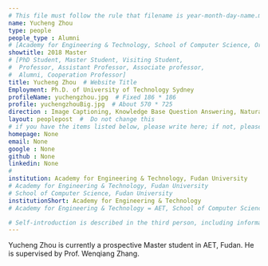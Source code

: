 ```yaml
---
# This file must follow the rule that filename is year-month-day-name.md .
name: Yucheng Zhou
type: people
people_type : Alumni
# [Academy for Engineering & Technology, School of Computer Science, Organizer]
showtitle: 2018 Master 
# [PhD Student, Master Student, Visiting Student,
#  Professor, Assistant Professor, Associate professor,
#  Alumni, Cooperation Professor]
title: Yucheng Zhou  # Website Title
Employment: Ph.D. of University of Technology Sydney
profileName: yuchengzhou.jpg  # Fixed 186 * 186
profile: yuchengzhouBig.jpg  # About 570 * 725
direction : Image Captioning, Knowledge Base Question Answering, Natural Language Processing
layout: peoplepost  #  Do not change this
# if you have the items listed below, please write here; if not, please write None.
homepage: None
email: None
google : None
github : None
linkedin: None
# 
institution: Academy for Engineering & Technology, Fudan University
# Academy for Engineering & Technology, Fudan University
# School of Computer Science, Fudan University
institutionShort: Academy for Engineering & Technology
# Academy for Engineering & Technology = AET, School of Computer Science = SCS

# Self-introduction is described in the third person, including information such as educational experience
---
```


Yucheng Zhou is currently a prospective Master student in AET, Fudan. He is supervised by Prof. Wenqiang Zhang.